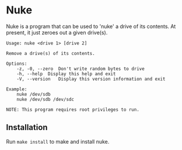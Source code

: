 # Nuke
Nuke is a program that can be used to 'nuke' a drive of its contents. At present, it just
zeroes out a given drive(s).

```
Usage: nuke <drive 1> [drive 2]

Remove a drive(s) of its contents.

Options:
	-z, -0, --zero	Don't write random bytes to drive
	-h, --help	Display this help and exit
	-V, --version	Display this version information and exit

Example:
	nuke /dev/sdb
	nuke /dev/sdb /dev/sdc

NOTE: This program requires root privileges to run.
```

## Installation
Run ```make install``` to make and install nuke.
